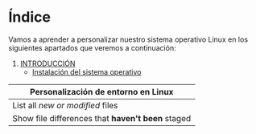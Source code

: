 
# Índice

Vamos a aprender a personalizar nuestro sistema operativo Linux en los siguientes apartados que veremos a continuación:

1. [INTRODUCCIÓN](https://github.com/Ramixter/personalizacion-de-entorno-en-linux/tree/main/1-INTRODUCCION)
   - [Instalación del sistema operativo](https://github.com/Ramixter/personalizacion-de-entorno-en-linux/tree/main/1-INTRODUCCION#1---introducci%C3%B3n)

| Personalización de entorno en Linux |
| --- |
| List all *new or modified* files |
| Show file differences that **haven't been** staged |